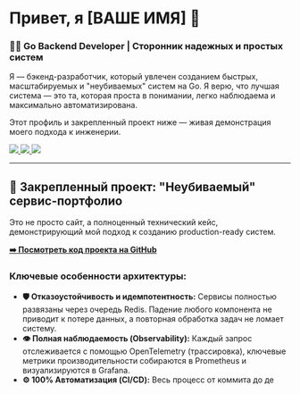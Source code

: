 # Привет, я [ВАШЕ ИМЯ] 👋

### 👨‍💻 Go Backend Developer | Сторонник надежных и простых систем

Я — бэкенд-разработчик, который увлечен созданием быстрых, масштабируемых и "неубиваемых" систем на Go. Я верю, что лучшая система — это та, которая проста в понимании, легко наблюдаема и максимально автоматизирована.

Этот профиль и закрепленный проект ниже — живая демонстрация моего подхода к инженерии.

<p align="left">
  <a href="https://www.linkedin.com/in/ВАШ-ПРОФИЛЬ/" target="_blank">
    <img src="https://img.shields.io/badge/LinkedIn-0077B5?style=for-the-badge&logo=linkedin&logoColor=white" />
  </a>
  <a href="https://t.me/ВАШ-ТЕЛЕГРАМ" target="_blank">
    <img src="https://img.shields.io/badge/Telegram-2CA5E0?style=for-the-badge&logo=telegram&logoColor=white" />
  </a>
  <a href="mailto:ВАШ-EMAIL@warnawski.tech">
    <img src="https://img.shields.io/badge/Email-D14836?style=for-the-badge&logo=gmail&logoColor=white" />
  </a>
</p>

---

## 🚀 Закрепленный проект: "Неубиваемый" сервис-портфолио

Это не просто сайт, а полноценный технический кейс, демонстрирующий мой подход к созданию production-ready систем.

**[➡️ Посмотреть код проекта на GitHub](https://github.com/ВАШ-GITHUB-НИК/НАЗВАНИЕ-РЕПОЗИТОРИЯ-ПРОЕКТА)**

### Ключевые особенности архитектуры:

*   **🛡️ Отказоустойчивость и идемпотентность:** Сервисы полностью развязаны через очередь Redis. Падение любого компонента не приводит к потере данных, а повторная обработка задач не ломает систему.
*   **👁️ Полная наблюдаемость (Observability):** Каждый запрос отслеживается с помощью OpenTelemetry (трассировка), ключевые метрики производительности собираются в Prometheus и визуализируются в Grafana.
*   **⚙️ 100% Автоматизация (CI/CD):** Весь процесс от коммита до де